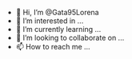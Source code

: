 - 👋 Hi, I’m @Gata95Lorena
- 👀 I’m interested in ...
- 🌱 I’m currently learning ...
- 💞️ I’m looking to collaborate on ...
- 📫 How to reach me ...

<!---
Gata95Lorena/Gata95Lorena is a ✨ special ✨ repository because its `README.md` (this file) appears on your GitHub profile.
You can click the Preview link to take a look at your changes.
--->
